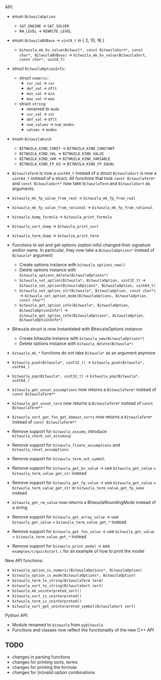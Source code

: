 API:
- enum `BitwuzlaOption`:
  + `SAT_ENGINE` -> `SAT_SOLVER`
  + `RW_LEVEL` -> `REWRITE_LEVEL`

- enum `BitwuzlaBVBase` -> `uint8_t` in { 2, 10, 16 }
  + `bitwuzla_mk_bv_value(Bitwuzl*, const BitwuzlaSort*, const char*, BitwuzlaBVBase)` ->
    `bitwuzla_mk_bv_value(BitwuzlaSort, const char*, uint8_t)`

- struct `BitwuzlaOptionInfo`:
  + struct `numeric`:
    * `cur_val` -> `cur`
    * `def_val` -> `dflt`
    * `min_val` -> `min`
    * `max_val` -> `max`
  + struct `string`:
    * renamed to `mode`
    * `cur_val` -> `cur`
    * `def_val` -> `dflt`
    * `num_values` -> `num_modes`
    * `values` -> `modes`

- enum `BitwuzlaKind`:
  + `BITWUZLA_KIND_CONST` -> `BITWUZLA_KIND_CONSTANT`
  + `BITWUZLA_KIND_VAL`   -> `BITWUZLA_KIND_VALUE`
  + `BITWUZLA_KIND_VAR`   -> `BITWUZLA_KIND_VARIABLE`
  + `BITWUZLA_KIND_FP_EQ` -> `BITWUZLA_KIND_FP_EQUAL`

- `BitwuzlaTerm` is now a `uint64_t` instead of a struct `BitwuzlaSort` is now
   a `uint64_t` instead of a struct. All functions that took
   `const BitwuzlaTerm*` and `const BitwuzlaSort*` now take `BitwuzlaTerm` and
   `BitwuzlaSort` as arguments.

- `bitwuzla_mk_fp_value_from_real` -> `bitwuzla_mk_fp_from_real`
- `bitwuzla_mk_fp_value_from_rational` -> `bitwuzla_mk_fp_from_rational`

- `bitwuzla_dump_formula` -> `bitwuzla_print_formula`
- `bitwuzla_sort_dump` -> `bitwuzla_print_sort`
- `bitwuzla_term_dump` -> `bitwulza_print_term`

- Functions to set and get options (option info) changed their signature and/or name.
  In particular, they now take a `BitwuzlaOptions*` instead of `Bitwuzla*` argument:
  + Create options instance with `bitwuzla_options_new()`
  + Delete options instance with `bitwuzla_options_delete(BitwuzlaOptions*)`
  + `bitwuzla_set_option(Bitwuzla*, BitwuzlaOption, uint32_t)` ->
    `bitwuzla_set_option(BitwuzlaOptions*, BitwuzlaOption, uint64_t)`
  + `bitwuzla_set_option_str(Bitwuzla*, BitwuzlaOption, const char*)` ->
    `bitwuzla_set_option_mode(BitwuzlaOptions, BitwuzlaOption, const char*)`
  + `bitwuzla_get_option_info(Bitwuzla*, BitwuzlaOption, BitwuzlaOptionInfo*)` ->
    `bitwuzla_get_option_info(BitwuzlaOptions*, BitwuzlaOption, BitwuzlaOptionInfo*)`

- Bitwuzla struct is now instantiated with BitwuzlaOptions instance:
  + Create bitwuzla instance with `bitwuzla_new(BitwuzlaOptions*)`
  + Delete options instance with `bitwuzla_delete(Bitwuzla*)`

- `bitwuzla_mk_*` functions do not take `Bitwuzla*` as an argument anymore

- `bitwuzla_push(Bitwuzla*, uint32_t)` -> `bitwuzla_push(Bitwuzla*, uint64_)`
- `bitwuzla_pop(Bitwuzla*, uint32_t)` -> `bitwuzla_pop(Bitwuzla*, uint64_)`

- `bitwuzla_get_unsat_assumptions` now returns a `BitwuzlaTerm*` instead of
  `const BitwuzlaTerm**`
- `bitwuzla_get_unsat_core` now returns a `BitwuzlaTerm*` instead of
  `const BitwuzlaTerm**`
- `bitwuzla_sort_get_fun_get_domain_sorts` now returns a `BitwuzlaTerm*` instead of
  `const BitwuzlaTerm**`

- Remove support for `bitwuzla_assume`, introduce `bitwuzla_check_sat_assuming`
- Remove support for `bitwuzla_fixate_assumptions` and `bitwuzla_reset_assumptions`
- Remove support for `bitwuzla_term_set_symbol`

- Remove support for `bitwuzla_get_bv_value`
  -> use `bitwuzla_get_value` + `bitwuzla_term_value_get_str` instead

- Remove support for `bitwuzla_get_fp_value`
  -> use `bitwuzla_get_value` + `bitwuzla_term_value_get_str` or
     `bitwuzla_term_value_get_fp_ieee` instead

- `bitwuzla_get_rm_value` now returns a BitwuzlaRoundingMode instead of a string

- Remove support for `bitwuzla_get_array_value`
  -> use `bitwuzla_get_value` + `bitwuzla_term_value_get_*` instead
- Remove support for `bitwuzla_get_fun_value`
  -> use `bitwuzla_get_value` + `bitwuzla_term_value_get_*` instead

- Remove support for `bitwuzla_print_model`
  -> see `examples/c/quickstart.c` for an example of how to print the model

New API functions:

- `bitwuzla_option_is_numeric(BitwuzlaOptions*, BitwuzlaOption)`
- `bitwuzla_option_is_mode(BitwuzlaOptions*, BitwuzlaOption)`
- `bitwuzla_term_to_string(BitwuzlaTerm term)`
- `bitwuzla_sort_to_string(BitwuzlaSort sort)`
- `bitwuzla_mk_uninterpreted_sort()`
- `bitwuzla_sort_is_uninterpreted()`
- `bitwuzla_term_is_uninterpreted()`
- `bitwuzla_sort_get_uninterpreted_symbol(BitwuzlaSort sort)`

Python API:
- Module renamed to `bitwuzla` from `pybitwuzla`
- Functions and classes now reflect the functionality of the new C++ API

## TODO
- changes in parsing functions
- changes for printing sorts, terms
- changes for printing the formula
- changes for (in)valid option combinations
